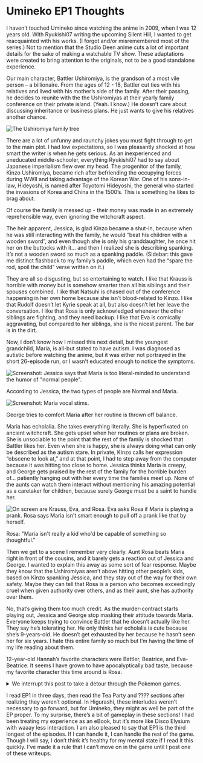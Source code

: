 <div class="flex-all">
    <div class="flex-ui">
        <div class="flex-ui-left"></div><div class="flex-ui-middle">
        </div><div class="flex-ui-right"></div></div>
<div class="flex-writings">

# Umineko EP1 Thoughts

I haven’t touched Umineko since watching the anime in 2009, when I was 12 years old. With Ryukishi07 writing the upcoming Silent Hill, I wanted to get reacquainted with his works. <span>(I forgot and/or misremembered most of the series.)</span> Not to mention that the Studio Deen anime cuts a lot of important details for the sake of making a watchable TV show. These adaptations were created to bring attention to the originals, not to be a good standalone experience.

Our main character, Battler Ushiromiya, is the grandson of a most vile person – a billionaire. From the ages of 12 - 18, Battler cut ties with his relatives and lived with his mother’s side of the family. After their passing, he decides to reunite with the the Ushiromiyas at their yearly family conference on their private island. <span>(Yeah. I know.)</span> He doesn’t care about discussing inheritance or business plans. He just wants to give his relatives another chance.

![The Ushiromiya family tree](familyTree.PNG)

There are a lot of unfunny and raunchy jokes you must fight through to get to the main plot. I had low expectations, so I was pleasantly shocked at how smart the writer is when he gets serious. As an inexperienced and uneducated middle-schooler, everything Ryukishi07 had to say about Japanese imperialism flew over my head. The progenitor of the family, Kinzo Ushiromiya, became rich after befriending the occupying forces during WWII and taking advantage of the Korean War. One of his sons-in-law, Hideyoshi, is named after Toyotomi Hideyoshi, the general who started the invasions of Korea and China in the 1500’s. This is something he likes to brag about.

Of course the family is messed up - their money was made in an extremely reprehensible way, even ignoring the witchcraft aspect.

The heir apparent, Jessica, is glad Kinzo became a shut-in, because when he was still interacting with the family, he would “beat his children with a wooden sword”, and even though she is only his granddaughter, he once hit her on the buttocks with it… and then I realized she is describing spanking. It’s not a wooden sword so much as a spanking paddle. <span>(Sidebar: this gave me distinct flashback to my family’s paddle, which even had the “spare the rod, spoil the child” verse written on it.)</span>

They are all so disgusting, but so entertaining to watch. I like that Krauss is horrible with money but is somehow smarter than all his siblings and their spouses combined. I like that Natsuhi is chased out of the conference happening in her own home because she isn’t blood-related to Kinzo. I like that Rudolf doesn’t let Kyrie speak at all, but also doesn’t let her leave the conversation. I like that Rosa is only acknowledged whenever the other siblings are fighting, and they need backup. I like that Eva is comically aggravating, but compared to her siblings, she is the nicest parent. The bar is in the dirt.

Now, I don’t know how I missed this next detail, but the youngest grandchild, Maria, is all-but stated to have autism. I was diagnosed as autistic before watching the anime, but it was either not portrayed in the short 26-episode run, or I wasn’t educated enough to notice the symptoms.  

<img src="maria.PNG" alt="Screenshot: Jessica says that Maria is too literal-minded to understand the humor of &quot;normal people&quot;.">
<p class=caption >According to Jessica, the two types of people are Normal and Maria.</p>
<img src="routine.PNG" alt="Screenshot: Maria vocal stims.">
<p class=caption>George tries to comfort Maria after her routine is thrown off balance.</p>

Maria has echolalia. She takes everything literally. She is hyperfixated on ancient witchcraft. She gets upset when her routines or plans are broken. She is unsociable to the point that the rest of the family is shocked that Battler likes her. Even when she is happy, she is always doing what can only be described as the autism stare. In private, Kinzo calls her expression “obscene to look at,” and at that point, I had to step away from the computer because it was hitting too close to home. Jessica thinks Maria is creepy, and George gets praised by the rest of the family for the horrible burden of… patiently hanging out with her every time the families meet up. None of the aunts can watch them interact without mentioning his amazing potential as a caretaker for children, because surely George must be a saint to handle her.

<img src="letter.PNG" alt="On screen are Krauss, Eva, and Rosa. Eva asks Rosa if Maria is playing a prank. Rosa says Maria isn&#39;t smart enough to pull off a prank like that by herself.">
<p class=caption>Rosa: "Maria isn't really a kid who'd be capable of something so thoughtful."</p>

Then we get to a scene I remember very clearly. Aunt Rosa beats Maria right in front of the cousins, and it barely gets a reaction out of Jessica and George. I wanted to explain this away as some sort of fear response. Maybe they know that the Ushiromiyas aren’t above hitting other people’s kids, based on Kinzo spanking Jessica, and they stay out of the way for their own safety. Maybe they can tell that Rosa is a person who becomes exceedingly cruel when given authority over others, and as their aunt, she has authority over them.

No, that’s giving them too much credit. As the murder-contract starts playing out, Jessica and George stop masking their attitude towards Maria. Everyone keeps trying to convince Battler that he doesn’t actually like her. They say he’s tolerating her. He only thinks her echolalia is cute because she’s 9-years-old. He doesn’t get exhausted by her because he hasn’t seen her for six years. I hate this entire family so much but I’m having the time of my life reading about them.

12-year-old Hannah’s favorite characters were Battler, Beatrice, and Eva-Beatrice. It seems I have grown to have apocalyptically bad taste, because my favorite character this time around is Rosa.

<details>
<summary>We interrupt this post to take a detour through the Pokemon games.</summary>
<p>Hearing about Rosa and her bad parenting was my other reason for buying Umineko. I thought Rosa and Maria’s story would satisfy the part of my brain that was expecting more out of Ghetsis and N. I replayed BW a few months ago and I enjoyed all of Team Plasma. Yes, even Ghetsis. Even after reading Pokespe and watching a playthrough of BW2 <span>(I’m not paying $120 on the resale market)</span>. I didn’t bother with the sequels or the manga when they first released over a decade ago, but fans I met online and irl kept urging me to do so. From the way they talked about Gen V, I was expecting Rosa Umineko levels of writing. I do think Ghetsis is a monster, don’t get me wrong. It’s just that considering my own experience with abuse, and after reading Umineko, which explores in-family ableism more thoroughly… in my honest opinion he really is not all that crazy.</p>
<p>That is to be expected. Pokemon is a series made to sell merch of magical animals, and obviously will not give much focus to its human characters. I’m not saying children’s media can’t explore heavy topics. Encanto is super popular with kids, and the backstory is that the family has unresolved trauma after surviving the Colombian Civil War.</p>
<p>What I’m saying is that Umineko is 1.1mil+ words and released by an indie dev. Ryukishi07 burned it onto a bunch of CDs and sold it at Comiket without needing a publisher’s approval. The story I’ve been looking for: what happens when a person who should not be entrusted with kids, especially neurodivergent kids, is given complete and unchecked authority over them? I was never going to find this in a game made for the nintendo DS. I’m disappointed in myself for spending all this time theorizing about the Harmonias and reading between the lines when Umineko was waiting for me. Indie media will always have more storytelling leeway than a big corporation. I don’t know what possessed me to look for a detailed story of ableist parenting in the Pocket Monsters franchise.</p>
<img src="ROSASWEEP.jpg">
<p class="caption">tl;dr ROSA SWEEP</p></details>

I read EP1 in three days, then read the Tea Party and ???? sections after realizing they weren’t optional. In Higurashi, these interludes weren’t necessary to go forward, but for Umineko, they might as well be part of the EP proper. To my surprise, there’s a bit of gameplay in these sections! I had been treating my experience as an eBook, but it’s more like Disco Elysium with waaay less interaction. I am also pleased to say that EP1 is the third longest of the episodes. If I can handle it, I can handle the rest of the game. Though I will say, I don’t think it’s healthy for my mental state if I read it this quickly. I’ve made it a rule that I can’t move on in the game until I post one of these writeups.

</div>
</div>